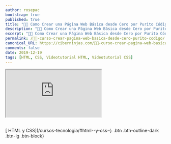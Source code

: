 ```yaml
---
author: rosepac
bootstrap: true
published: true
title: "👨‍🏫 Como Crear una Página Web Básica desde Cero por Purito Código"
description: "👩‍🎨 Como Crear una Página Web Básica desde Cero por Purito Código"
excerpt: "👩‍🎨 Como Crear una Página Web Básica desde Cero por Purito Código"
permalink: /👨‍🏫-curso-crear-pagina-web-basica-desde-cero-purito-codigo/
canonical_URL: https://ciberninjas.com/👨‍🏫-curso-crear-pagina-web-basica-desde-cero-purito-codigo/
comments: false
date: 2019-12-19
tags: [HTML, CSS, Videotutorial HTML, Videotutorial CSS]
---
```


<div class="embed-responsive embed-responsive-16by9">
  <iframe class="embed-responsive-item" src="https://www.youtube-nocookie.com/embed/4MefQroVh38" allowfullscreen></iframe>
</div><br/>

[<i class="fab fa-html5"></i> HTML y <i class="fab fa-css3-alt"></i> CSS](/cursos-tecnologia/#html--y-css-{: .btn .btn-outline-dark .btn-lg .btn-block}